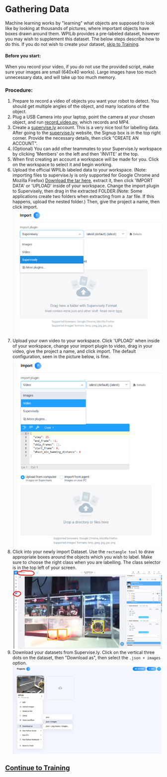 
# Gathering Data
Machine learning works by "learning" what objects are supposed to look like by looking at thousands of pictures, where important objects have boxes drawn around them. WPILib provides a pre-labeled dataset, however you may wish to supplement this dataset. The below steps describe how to do this. If you do not wish to create your dataset, [skip to Training](training.md).

#### Before you start:
When you record your video, if you do not use the provided script, make sure your images are small (640x40 works). Large images have too much unnecessary data, and will take up too much memory.

### Procedure:
1. Prepare to record a video of objects you want your robot to detect. You should get multiple angles of the object, and many locations of the object.
2. Plug a USB Camera into your laptop, point the camera at your chosen object, and run [record_video.py](../utils/record_video.py), which records and MP4.
3. Create a [supervise.ly](https://supervise.ly) account. This is a very nice tool for labelling data. After going to the [supervise.ly](https://supervise.ly) website, the Signup box is in the top right corner. Provide the necessary details, then click "CREATE AN ACCOUNT".
4. (Optional) You can add other teammates to your Supervise.ly workspace by clicking 'Members' on the left and then 'INVITE' at the top.
5. When first creating an account a workspace will be made for you. Click on the workspace to select it and begin working.
6. Upload the official WPILib labeled data to your workspace. (Note: importing files to supervise.ly is only supported for Google Chrome and Mozilla Firefox) [Download the tar here](https://github.com/wpilibsuite/CoralSagemaker/releases/download/v1/MLwpilib.tar), extract it, then click 'IMPORT DATA' or 'UPLOAD' inside of your workspace. Change the import plugin to Supervisely, then drag in the extracted FOLDER.(Note: Some applications create two folders when extracting from a .tar file. If this happens, upload the nested folder.) Then, give the project a name, then click import. ![import](supervisely-import.png)
7. Upload your own video to your workspace. Click 'UPLOAD' when inside of your workspace, change your import plugin to video, drag in your video, give the project a name, and click import. The default configuration, seen in the picture below, is fine.<br> 
![upload](supervisely-custom-upload.png)
8. Click into your newly import Dataset. Use the `rectangle tool` to draw appropriate boxes around the objects which you wish to label. Make sure to choose the right class when you are labelling. The class selector is in the top left of your screen. ![labeling](supervisely-labeling.png)
9. Download your datasets from Supervise.ly. Click on the vertical three dots on the dataset, then "Download as", then select the `.json + images` option. ![json and images](supervisely-download.png)

## [Continue to Training](training.md)